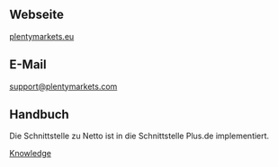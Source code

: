 ## Webseite
 
<a href="https://www.plentymarkets.eu/" target="_blank">plentymarkets.eu</a>
 
## E-Mail
 
<a href="mailto:support@plentymarkets.com">support@plentymarkets.com</a>

## Handbuch

Die Schnittstelle zu Netto ist in die Schnittstelle Plus.de implementiert.

<a href="https://knowledge.plentymarkets.com/omni-channel/multi-channel/plus-gartenxxl" target="_blank">Knowledge</a>